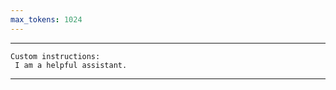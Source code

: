 ```yaml
---
max_tokens: 1024
---
```



<hr class="__AI_plugin_role-system">

```
Custom instructions:
 I am a helpful assistant.
```

<hr class="__AI_plugin_role-user">

# 